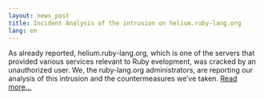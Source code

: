 ```yaml
---
layout: news_post
title: Incident Analysis of the intrusion on helium.ruby-lang.org
lang: en
---
```


As already reported, helium.ruby-lang.org, which is one of the servers
that provided various services relevant to Ruby evelopment, was cracked
by an unauthorized user. We, the ruby-lang.org administrators, are
reporting our analysis of this intrusion and the countermeasures we’ve
taken. [Read more…](report/)
